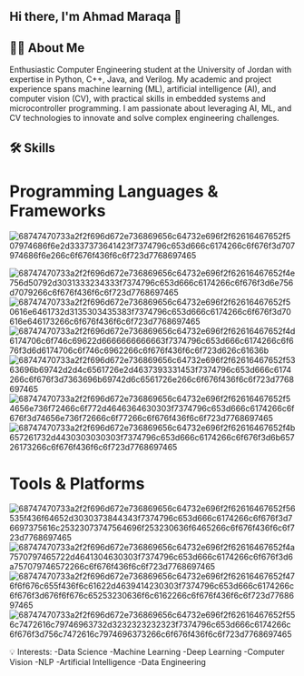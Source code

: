 ## Hi there, I'm Ahmad Maraqa 👋

## 👨‍💻 About Me

Enthusiastic Computer Engineering student at the University of Jordan with expertise in Python, C++, Java, and Verilog. My academic and project experience spans machine learning (ML), artificial intelligence (AI), and computer vision (CV), with practical skills in embedded systems and microcontroller programming. I am passionate about leveraging AI, ML, and CV technologies to innovate and solve complex engineering challenges.

## 🛠️ Skills

# Programming Languages & Frameworks

![68747470733a2f2f696d672e736869656c64732e696f2f62616467652f507974686f6e2d3337373641423f7374796c653d666c6174266c6f676f3d707974686f6e266c6f676f436f6c6f723d7768697465](https://github.com/user-attachments/assets/cce09cce-686b-4291-87d1-4ae2654b7d97)

![68747470733a2f2f696d672e736869656c64732e696f2f62616467652f4e756d50792d3031333234333f7374796c653d666c6174266c6f676f3d6e756d7079266c6f676f436f6c6f723d7768697465](https://github.com/user-attachments/assets/691f8e37-bf46-4019-ae68-3ccbe6a9c642)
![68747470733a2f2f696d672e736869656c64732e696f2f62616467652f50616e6461732d3135303435383f7374796c653d666c6174266c6f676f3d70616e646173266c6f676f436f6c6f723d7768697465](https://github.com/user-attachments/assets/9e2b28f2-5e10-4370-bc5d-5b8d4a668d93)
![68747470733a2f2f696d672e736869656c64732e696f2f62616467652f4d6174706c6f746c69622d6666666666663f7374796c653d666c6174266c6f676f3d6d6174706c6f746c6962266c6f676f436f6c6f723d626c61636b](https://github.com/user-attachments/assets/0f1703ea-c73f-4c52-976e-430411e7bf06)
![68747470733a2f2f696d672e736869656c64732e696f2f62616467652f5363696b69742d2d4c6561726e2d4637393331453f7374796c653d666c6174266c6f676f3d7363696b69742d6c6561726e266c6f676f436f6c6f723d7768697465](https://github.com/user-attachments/assets/4dca0604-905b-4360-b325-ac1bdd5854d2)
![68747470733a2f2f696d672e736869656c64732e696f2f62616467652f54656e736f72466c6f772d4646364630303f7374796c653d666c6174266c6f676f3d74656e736f72666c6f77266c6f676f436f6c6f723d7768697465](https://github.com/user-attachments/assets/76a9ec62-9edb-4a78-90df-2a4ea62e9a06)
![68747470733a2f2f696d672e736869656c64732e696f2f62616467652f4b657261732d4430303030303f7374796c653d666c6174266c6f676f3d6b65726173266c6f676f436f6c6f723d7768697465](https://github.com/user-attachments/assets/d90a693a-8ed5-4a0b-9a8b-1f8411d461c7)


# Tools & Platforms
![68747470733a2f2f696d672e736869656c64732e696f2f62616467652f56535f436f64652d3030373844343f7374796c653d666c6174266c6f676f3d76697375616c25323073747564696f253230636f6465266c6f676f436f6c6f723d7768697465](https://github.com/user-attachments/assets/3b3a253f-3e0c-4684-ac1b-04a3f703c988)
![68747470733a2f2f696d672e736869656c64732e696f2f62616467652f4a7570797465722d4641304630303f7374796c653d666c6174266c6f676f3d6a757079746572266c6f676f436f6c6f723d7768697465](https://github.com/user-attachments/assets/b23d79c4-351e-4cce-8920-890dfc7b52ce)
![68747470733a2f2f696d672e736869656c64732e696f2f62616467652f476f6f676c655f436f6c61622d4639414230303f7374796c653d666c6174266c6f676f3d676f6f676c65253230636f6c6162266c6f676f436f6c6f723d7768697465](https://github.com/user-attachments/assets/85bafb65-9b38-4718-a6b4-d97b7ee9c5eb)
![68747470733a2f2f696d672e736869656c64732e696f2f62616467652f556c7472616c79746963732d3232323232323f7374796c653d666c6174266c6f676f3d756c7472616c7974696373266c6f676f436f6c6f723d7768697465](https://github.com/user-attachments/assets/0ea7c22b-192b-4989-981d-da907745ab2c)


💡 Interests:
-Data Science
-Machine Learning
-Deep Learning
-Computer Vision
-NLP
-Artificial Intelligence
-Data Engineering
